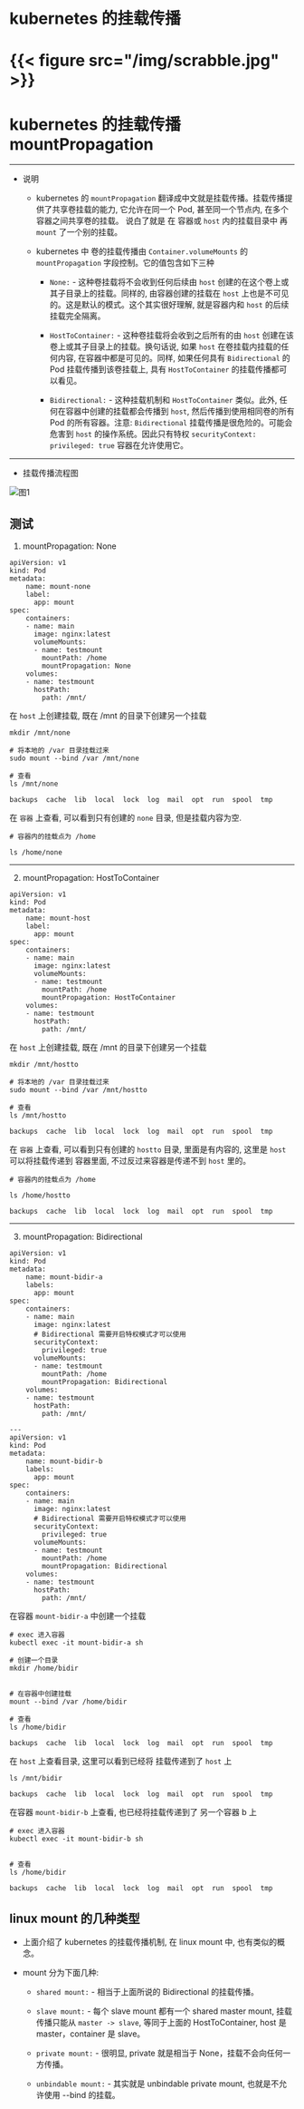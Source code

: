 # kubernetes 的挂载传播 


# {{< figure src="/img/scrabble.jpg" >}}


# kubernetes 的挂载传播 mountPropagation

---


* 说明

  * kubernetes 的 `mountPropagation` 翻译成中文就是挂载传播。挂载传播提供了共享卷挂载的能力, 它允许在同一个 Pod, 甚至同一个节点内, 在多个容器之间共享卷的挂载。 说白了就是 在 容器或 `host` 内的挂载目录中 再  `mount` 了一个别的挂载。

  * kubernetes 中 卷的挂载传播由 `Container.volumeMounts` 的 `mountPropagation` 字段控制。它的值包含如下三种

    * `None:` - 这种卷挂载将不会收到任何后续由 `host` 创建的在这个卷上或其子目录上的挂载。同样的, 由容器创建的挂载在 `host` 上也是不可见的。这是默认的模式。这个其实很好理解, 就是容器内和 `host` 的后续挂载完全隔离。


    * `HostToContainer:` - 这种卷挂载将会收到之后所有的由 `host` 创建在该卷上或其子目录上的挂载。换句话说, 如果 `host` 在卷挂载内挂载的任何内容, 在容器中都是可见的。同样, 如果任何具有 `Bidirectional` 的 Pod 挂载传播到该卷挂载上, 具有 `HostToContainer` 的挂载传播都可以看见。


    * `Bidirectional:` - 这种挂载机制和 `HostToContainer` 类似。此外, 任何在容器中创建的挂载都会传播到 `host`, 然后传播到使用相同卷的所有 Pod 的所有容器。注意: `Bidirectional` 挂载传播是很危险的。可能会危害到 `host` 的操作系统。因此只有特权 `securityContext: privileged: true` 容器在允许使用它。


---

* 挂载传播流程图


![图1][1]




## 测试


1. mountPropagation: None


```
apiVersion: v1
kind: Pod
metadata:
    name: mount-none
    label:
      app: mount
spec:
    containers:
    - name: main
      image: nginx:latest
      volumeMounts:
      - name: testmount
        mountPath: /home
        mountPropagation: None
    volumes:
    - name: testmount
      hostPath:
        path: /mnt/
```

在 `host` 上创建挂载, 既在 /mnt 的目录下创建另一个挂载

```
mkdir /mnt/none

# 将本地的 /var 目录挂载过来
sudo mount --bind /var /mnt/none

# 查看
ls /mnt/none

backups  cache	lib  local  lock  log  mail  opt  run  spool  tmp

```


在 `容器` 上查看, 可以看到只有创建的 `none` 目录, 但是挂载内容为空.

```
# 容器内的挂载点为 /home

ls /home/none

```

---


2. mountPropagation: HostToContainer


```
apiVersion: v1
kind: Pod
metadata:
    name: mount-host
    label:
      app: mount
spec:
    containers:
    - name: main
      image: nginx:latest
      volumeMounts:
      - name: testmount
        mountPath: /home
        mountPropagation: HostToContainer
    volumes:
    - name: testmount
      hostPath:
        path: /mnt/
```


在 `host` 上创建挂载, 既在 /mnt 的目录下创建另一个挂载

```
mkdir /mnt/hostto

# 将本地的 /var 目录挂载过来
sudo mount --bind /var /mnt/hostto

# 查看
ls /mnt/hostto

backups  cache	lib  local  lock  log  mail  opt  run  spool  tmp

```


在 `容器` 上查看, 可以看到只有创建的 `hostto` 目录, 里面是有内容的, 这里是 `host` 可以将挂载传递到 容器里面, 不过反过来容器是传递不到 `host` 里的。

```
# 容器内的挂载点为 /home

ls /home/hostto

backups  cache	lib  local  lock  log  mail  opt  run  spool  tmp

```

---


3. mountPropagation: Bidirectional


```
apiVersion: v1
kind: Pod
metadata:
    name: mount-bidir-a
    labels:
      app: mount
spec:
    containers:
    - name: main
      image: nginx:latest
      # Bidirectional 需要开启特权模式才可以使用
      securityContext:
        privileged: true
      volumeMounts:
      - name: testmount
        mountPath: /home
        mountPropagation: Bidirectional
    volumes:
    - name: testmount
      hostPath:
        path: /mnt/

---
apiVersion: v1
kind: Pod
metadata:
    name: mount-bidir-b
    labels:
      app: mount
spec:
    containers:
    - name: main
      image: nginx:latest
      # Bidirectional 需要开启特权模式才可以使用
      securityContext:
        privileged: true
      volumeMounts:
      - name: testmount
        mountPath: /home
        mountPropagation: Bidirectional
    volumes:
    - name: testmount
      hostPath:
        path: /mnt/
```


在容器 `mount-bidir-a` 中创建一个挂载

```
# exec 进入容器
kubectl exec -it mount-bidir-a sh

# 创建一个目录
mkdir /home/bidir


# 在容器中创建挂载
mount --bind /var /home/bidir

# 查看
ls /home/bidir

backups  cache	lib  local  lock  log  mail  opt  run  spool  tmp
```


在 `host` 上查看目录, 这里可以看到已经将 挂载传递到了 `host` 上

```
ls /mnt/bidir

backups  cache	lib  local  lock  log  mail  opt  run  spool  tmp

```


在容器 `mount-bidir-b` 上查看, 也已经将挂载传递到了 另一个容器 b 上


```
# exec 进入容器
kubectl exec -it mount-bidir-b sh


# 查看
ls /home/bidir

backups  cache	lib  local  lock  log  mail  opt  run  spool  tmp

```





##  linux mount 的几种类型


* 上面介绍了 kubernetes 的挂载传播机制, 在 linux mount 中, 也有类似的概念。

* mount 分为下面几种:

  * `shared mount:` - 相当于上面所说的 Bidirectional 的挂载传播。

  * `slave mount:` - 每个 slave mount 都有一个 shared master mount, 挂载传播只能从 `master -> slave`, 等同于上面的 HostToContainer,  host 是 master，container 是 slave。

  * `private mount:` - 很明显, private 就是相当于 None，挂载不会向任何一方传播。

  * `unbindable mount:` - 其实就是 unbindable private mount, 也就是不允许使用 --bind 的挂载。





    [1]: https://jicki.cn/img/posts/kubernetes/mount-propagation.png
